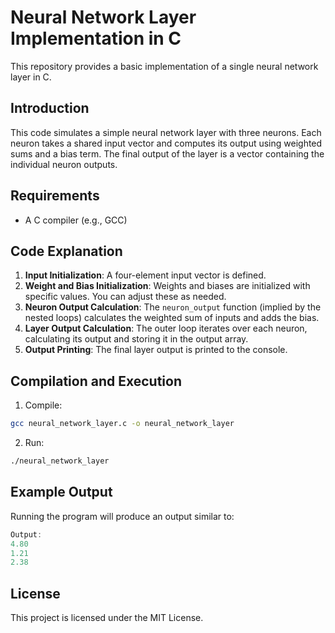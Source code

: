 # Neural Network Layer Implementation in C

This repository provides a basic implementation of a single neural network layer in C.

## Introduction

This code simulates a simple neural network layer with three neurons. Each neuron takes a shared input vector and computes its output using weighted sums and a bias term. The final output of the layer is a vector containing the individual neuron outputs.

## Requirements

- A C compiler (e.g., GCC)

## Code Explanation

1. **Input Initialization**: A four-element input vector is defined.
2. **Weight and Bias Initialization**: Weights and biases are initialized with specific values. You can adjust these as needed.
3. **Neuron Output Calculation**: The `neuron_output` function (implied by the nested loops) calculates the weighted sum of inputs and adds the bias.
4. **Layer Output Calculation**: The outer loop iterates over each neuron, calculating its output and storing it in the output array.
5. **Output Printing**: The final layer output is printed to the console.

## Compilation and Execution

1. Compile:
```bash
gcc neural_network_layer.c -o neural_network_layer
```

2. Run:
```bash
./neural_network_layer
```

## Example Output
Running the program will produce an output similar to:
```csharp
Output:
4.80
1.21
2.38
```

## License

This project is licensed under the MIT License.
